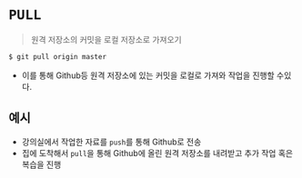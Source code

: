 # `PULL`

> 원격 저장소의 커밋을 로컬 저장소로 가져오기

```bash
$ git pull origin master
```

- 이를 통해 Github등 원격 저장소에 있는 커밋을 로컬로 가져와 작업을 진행할 수있다.

## 예시

- 강의실에서 작업한 자료를 `push`를 통해 Github로 전송
- 집에 도착해서 `pull`을 통해 Github에 올린 원격 저장소를 내려받고 추가 작업 혹은 복습을 진행